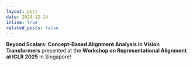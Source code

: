 ```yaml
---
layout: post
date: 2024-12-14
inline: true
related_posts: false
---
```


**Beyond Scalars: Concept-Based Alignment Analysis in Vision Transformers** presented at the <b>Workshop on
Representational Alignment at ICLR 2025</b> in Singapore!